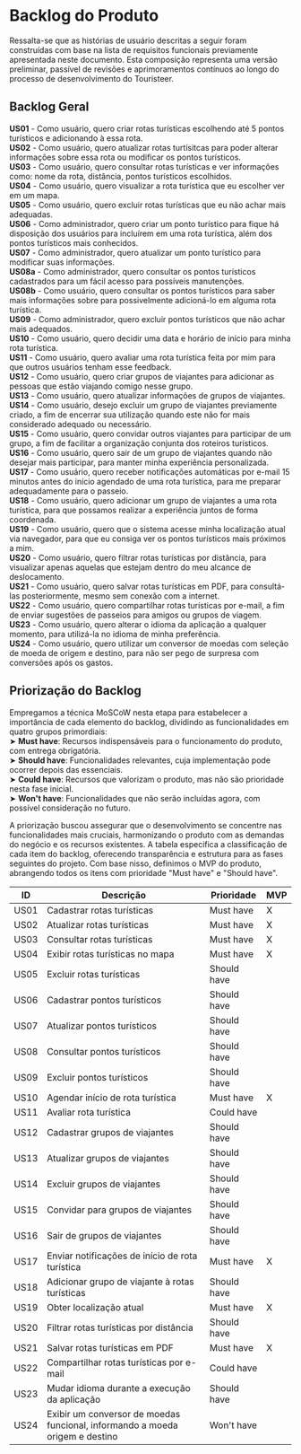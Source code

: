 # Backlog do Produto
Ressalta-se que as histórias de usuário descritas a seguir foram construídas com base na lista de requisitos funcionais previamente apresentada neste documento. Esta composição representa uma versão preliminar, passível de revisões e aprimoramentos contínuos ao longo do processo de desenvolvimento do Touristeer.

## Backlog Geral
**US01** - Como usuário, quero criar rotas turísticas escolhendo até 5 pontos turísticos e adicionando à essa rota. <br>
**US02** - Como usuário, quero atualizar rotas turtísitcas para poder alterar informações sobre essa rota ou modificar os pontos turísticos. <br>
**US03** - Como usuário, quero consultar rotas turísticas e ver informações como: nome da rota, distância, pontos turísticos escolhidos. <br>
**US04** - Como usuário, quero visualizar a rota turística que eu escolher ver em um mapa. <br>
**US05** - Como usuário, quero excluir rotas turísticas que eu não achar mais adequadas. <br>
**US06** - Como administrador, quero criar um ponto turístico para fique há disposição dos usuários para incluírem em uma rota turística, além dos pontos turísticos mais conhecidos. <br>
**US07** - Como administrador, quero atualizar um ponto turístico para modificar suas informações. <br>
**US08a** - Como administrador, quero consultar os pontos turísticos cadastrados para um fácil acesso para possíveis manutenções. <br>
**US08b** - Como usuário, quero consultar os pontos turísticos para saber mais informações sobre para possivelmente adicioná-lo em alguma rota turística. <br>
**US09** - Como administrador, quero excluir pontos turísticos que não achar mais adequados. <br>
**US10** - Como usuário, quero decidir uma data e horário de início para minha rota turística. <br>
**US11** - Como usuário, quero avaliar uma rota turística feita por mim para que outros usuários tenham esse feedback. <br>
**US12** - Como usuário, quero criar grupos de viajantes para adicionar as pessoas que estão viajando comigo nesse grupo. <br>
**US13** - Como usuário, quero atualizar informações de grupos de viajantes. <br>
**US14** - Como usuário, desejo excluir um grupo de viajantes previamente criado, a fim de encerrar sua utilização quando este não for mais considerado adequado ou necessário. <br>
**US15** - Como usuário, quero convidar outros viajantes para participar de um grupo, a fim de facilitar a organização conjunta dos roteiros turísticos. <br>
**US16** - Como usuário, quero sair de um grupo de viajantes quando não desejar mais participar, para manter minha experiência personalizada. <br>
**US17** - Como usuário, quero receber notificações automáticas por e-mail 15 minutos antes do início agendado de uma rota turística, para me preparar adequadamente para o passeio. <br>
**US18** - Como usuário, quero adicionar um grupo de viajantes a uma rota turística, para que possamos realizar a experiência juntos de forma coordenada. <br>
**US19** - Como usuário, quero que o sistema acesse minha localização atual via navegador, para que eu consiga ver os pontos turísticos mais próximos a mim. <br>
**US20** - Como usuário, quero filtrar rotas turísticas por distância, para visualizar apenas aquelas que estejam dentro do meu alcance de deslocamento. <br>
**US21** - Como usuário, quero salvar rotas turísticas em PDF, para consultá-las posteriormente, mesmo sem conexão com a internet. <br>
**US22** - Como usuário, quero compartilhar rotas turísticas por e-mail, a fim de enviar sugestões de passeios para amigos ou grupos de viagem. <br>
**US23** - Como usuário, quero alterar o idioma da aplicação a qualquer momento, para utilizá-la no idioma de minha preferência. <br>
**US24** - Como usuário, quero utilizar um conversor de moedas com seleção de moeda de origem e destino, para não ser pego de surpresa com conversões após os gastos. <br>

## Priorização do Backlog
Empregamos a técnica MoSCoW nesta etapa para estabelecer a importância de cada elemento do backlog, dividindo as funcionalidades em quatro grupos primordiais: <br>
➤ **Must have**: Recursos indispensáveis para o funcionamento do produto, com entrega obrigatória. <br>
➤ **Should have**: Funcionalidades relevantes, cuja implementação pode ocorrer depois das essenciais. <br>
➤ **Could have**: Recursos que valorizam o produto, mas não são prioridade nesta fase inicial. <br>
➤ **Won't have**: Funcionalidades que não serão incluídas agora, com possível consideração no futuro. <br>

A priorização buscou assegurar que o desenvolvimento se concentre nas funcionalidades mais cruciais, harmonizando o produto com as demandas do negócio e os recursos existentes. A tabela especifica a classificação de cada item do backlog, oferecendo transparência e estrutura para as fases seguintes do projeto.
Com base nisso, definimos o MVP do produto, abrangendo todos os itens com prioridade "Must have" e "Should have".

| ID    | Descrição                                                                         | Prioridade  | MVP |
|-------|-----------------------------------------------------------------------------------|-------------|-----|
| US01  | Cadastrar rotas turísticas                                                        | Must have   |  X  |
| US02  | Atualizar rotas turísticas                                                        | Must have   |  X  |
| US03  | Consultar rotas turísticas                                                        | Must have   |  X  |
| US04  | Exibir rotas turísticas no mapa                                                   | Must have   |  X  |
| US05  | Excluir rotas turísticas                                                          | Should have |     |
| US06  | Cadastrar pontos turísticos                                                       | Should have |     |
| US07  | Atualizar pontos turísticos                                                       | Should have |     |
| US08  | Consultar pontos turísticos                                                       | Should have |     |
| US09  | Excluir pontos turísticos                                                         | Should have |     |
| US10  | Agendar início de rota turística                                                  | Must have   |  X  |
| US11  | Avaliar rota turística                                                            | Could have  |     |
| US12  | Cadastrar grupos de viajantes                                                     | Should have |     |
| US13  | Atualizar grupos de viajantes                                                     | Should have |     |
| US14  | Excluir grupos de viajantes                                                       | Should have |     |
| US15  | Convidar para grupos de viajantes                                                 | Should have |     |
| US16  | Sair de grupos de viajantes                                                       | Should have |     |
| US17  | Enviar notificações de início de rota turística                                   | Must have   |  X  |
| US18  | Adicionar grupo de viajante à rotas turísticas                                    | Should have |     |
| US19  | Obter localização atual                                                           | Must have   |  X  |
| US20  | Filtrar rotas turísticas por distância                                            | Should have |     |
| US21  | Salvar rotas turísticas em PDF                                                    | Must have   |  X  |
| US22  | Compartilhar rotas turísticas por e-mail                                          | Could have  |     |
| US23  | Mudar idioma durante a execução da aplicação                                      | Should have |     |
| US24  | Exibir um conversor de moedas funcional, informando a moeda origem e destino      | Won't have  |     |
